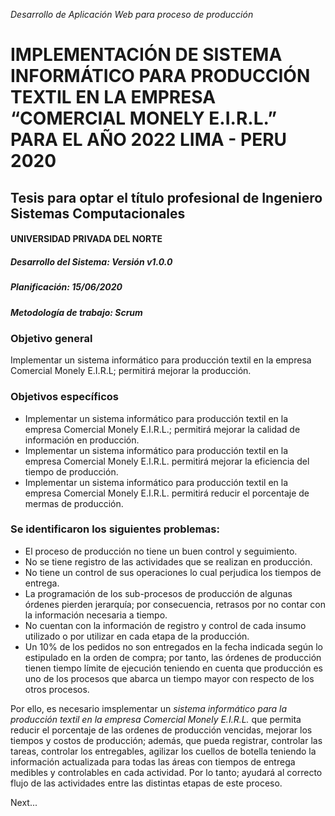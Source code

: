 _Desarrollo de Aplicación Web para proceso de producción_
# IMPLEMENTACIÓN DE SISTEMA INFORMÁTICO PARA PRODUCCIÓN TEXTIL EN LA EMPRESA “COMERCIAL MONELY E.I.R.L.” PARA EL AÑO 2022 LIMA - PERU 2020
## Tesis para optar el título profesional de Ingeniero Sistemas Computacionales
#### UNIVERSIDAD PRIVADA DEL NORTE

##### Desarrollo del Sistema: Versión v1.0.0
##### Planificación: 15/06/2020
##### Metodología de trabajo: Scrum

### Objetivo general
Implementar un sistema informático para producción textil en la empresa Comercial Monely E.I.R.L; permitirá mejorar la producción.

### Objetivos específicos
* Implementar un sistema informático para producción textil en la empresa Comercial Monely E.I.R.L.; permitirá mejorar la calidad de información en producción.
* Implementar un sistema informático para producción textil en la empresa Comercial Monely E.I.R.L. permitirá mejorar la eficiencia del tiempo de producción.
* Implementar un sistema informático para producción textil en la empresa Comercial Monely E.I.R.L. permitirá reducir el porcentaje de mermas de producción.

### Se identificaron los siguientes problemas:
* El proceso de producción no tiene un buen control y seguimiento.
* No se tiene registro de las actividades que se realizan en producción. 
* No tiene un control de sus operaciones lo cual perjudica los tiempos de entrega.
* La programación de los sub-procesos de producción de algunas órdenes pierden jerarquía; por consecuencia, retrasos por no contar con la información necesaria a tiempo.
* No cuentan con la información de registro y control de cada insumo utilizado o por utilizar en cada etapa de la producción.
* Un 10% de los pedidos no son entregados en la fecha indicada según lo estipulado en la orden de compra; por tanto, las órdenes de producción tienen tiempo límite de ejecución teniendo en cuenta que producción es uno de los procesos que abarca un tiempo mayor con respecto de los otros procesos.

Por ello, es necesario imsplementar un _sistema informático para la producción textil en la empresa Comercial Monely E.I.R.L._ que permita reducir el porcentaje de las ordenes de producción vencidas, mejorar los tiempos y costos de producción; además, que pueda registrar, controlar las tareas, controlar los entregables, agilizar los cuellos de botella teniendo la información actualizada para todas las áreas con tiempos de entrega medibles y controlables en cada actividad. Por lo tanto; ayudará al correcto flujo de las actividades entre las distintas etapas de este proceso.

Next...
